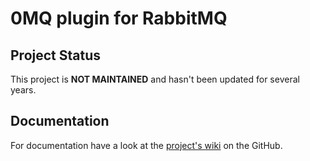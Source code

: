 # 0MQ plugin for RabbitMQ

## Project Status

This project is **NOT MAINTAINED** and hasn't been updated for several years.

## Documentation

For documentation have a look at the
[project's wiki](https://wiki.github.com/rabbitmq/rmq-0mq/) on the
GitHub.
